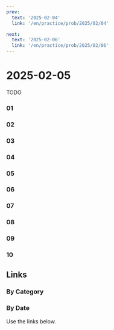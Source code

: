 ```yaml
---
prev:
  text: '2025-02-04'
  link: '/en/practice/prob/2025/02/04'

next:
  text: '2025-02-06'
  link: '/en/practice/prob/2025/02/06'
---
```


# 2025-02-05

TODO

### 01

### 02

### 03

### 04

### 05

### 06

### 07

### 08

### 09

### 10

## Links

[<Badge type="tip" text="Check Solution"/>](/en/learning/prob/2025/02/05)

### By Category

[<Badge type="tip" text="<--"/>](/en/practice/prob/2025/02/02)
[<Badge type="tip" text="Calendar"/>](/en/practice/calendar/2025/02)
[<Badge type="info" text="-->"/>](/en/practice/prob/2025/02/09)

### By Date

Use the links below.